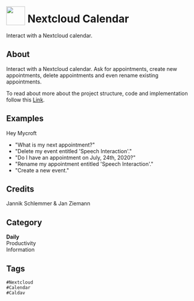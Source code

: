 # <img src="https://raw.githack.com/FortAwesome/Font-Awesome/master/svgs/solid/calendar.svg" card_color="#FF8D00" width="50" height="50" style="vertical-align:bottom"/> Nextcloud Calendar
Interact with a Nextcloud calendar.

## About
Interact with a Nextcloud calendar. Ask for appointments, create new appointments, 
delete appointments and even rename existing appointments.

To read about more about the project structure, code and implementation follow 
this [Link](https://github.com/ja-schl/nextcloud_calendar_skill/blob/master/Mycroft_Projekt.md).

## Examples
Hey Mycroft
* "What is my next appointment?"
* "Delete my event entitled 'Speech Interaction'."
* "Do I have an appointment on July, 24th, 2020?"
* "Rename my appointment entitled 'Speech Interaction'."
* "Create a new event."



## Credits
Jannik Schlemmer & Jan Ziemann

## Category
**Daily**  
Productivity  
Information

## Tags
    #Nextcloud
    #Calendar
    #Caldav

